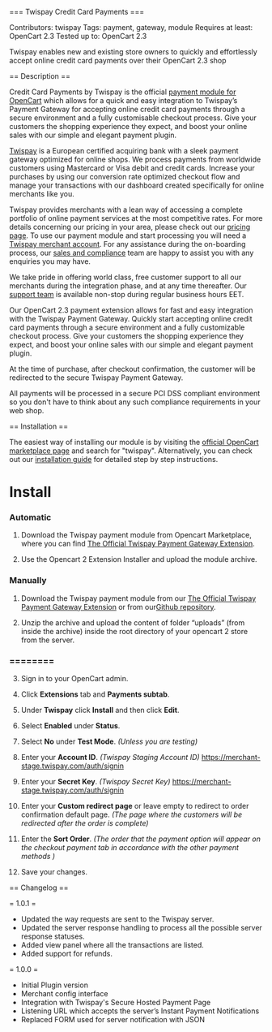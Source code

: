 === Twispay Credit Card Payments ===

Contributors: twispay
Tags: payment, gateway, module
Requires at least: OpenCart 2.3
Tested up to: OpenCart 2.3

Twispay enables new and existing store owners to quickly and effortlessly accept online credit card payments over their OpenCart 2.3 shop

== Description ==

Credit Card Payments by Twispay is the official [payment module for OpenCart](https://www.twispay.com/opencart) which allows for a quick and easy integration to Twispay’s Payment Gateway for accepting online credit card payments through a secure environment and a fully customisable checkout process. Give your customers the shopping experience they expect, and boost your online sales with our simple and elegant payment plugin.

[Twispay](https://www.twispay.com) is a European certified acquiring bank with a sleek payment gateway optimized for online shops. We process payments from worldwide customers using Mastercard or Visa debit and credit cards. Increase your purchases by using our conversion rate optimized checkout flow and manage your transactions with our dashboard created specifically for online merchants like you.

Twispay provides merchants with a lean way of accessing a complete portfolio of online payment services at the most competitive rates. For more details concerning our pricing in your area, please check out our [pricing page](https://www.twispay.com/pricing). To use our payment module and start processing you will need a [Twispay merchant account](https://merchant-stage.twispay.com/auth/signup). For any assistance during the on-boarding process, our [sales and compliance](https://www.twispay.com/contact) team are happy to assist you with any enquiries you may have.

We take pride in offering world class, free customer support to all our merchants during the integration phase, and at any time thereafter. Our [support team](https://www.twispay.com/contact) is available non-stop during regular business hours EET.

Our OpenCart 2.3 payment extension allows for fast and easy integration with the Twispay Payment Gateway. Quickly start accepting online credit card payments through a secure environment and a fully customizable checkout process. Give your customers the shopping experience they expect, and boost your online sales with our simple and elegant payment plugin.

At the time of purchase, after checkout confirmation, the customer will be redirected to the secure Twispay Payment Gateway.

All payments will be processed in a secure PCI DSS compliant environment so you don't have to think about any such compliance requirements in your web shop.

== Installation ==

The easiest way of installing our module is by visiting the [official OpenCart marketplace page](https://www.opencart.com/index.php?route=marketplace/extension) and search for "twispay".
Alternatively, you can check out our [installation guide](https://cdn2.hubspot.net/hubfs/2889476/Files/Dev/PaymentModules/OpenCart/_openCartGuide-1.pdf) for detailed step by step instructions.

Install
=======

### Automatic
1. Download the Twispay payment module from Opencart Marketplace, where you can find [The Official Twispay Payment Gateway Extension](https://www.opencart.com/index.php?route=marketplace/extension/info&extension_id=31761&filter_member=twispay).

2. Use the Opencart 2 Extension Installer and upload the module archive.

### Manually
1. Download the Twispay payment module from our [The Official Twispay Payment Gateway Extension](https://www.opencart.com/index.php?route=marketplace/extension/info&extension_id=31761&filter_member=twispay) or from our[Github repository](https://github.com/Twispay/OpenCart2.3).

2. Unzip the archive and upload the content of folder “uploads” (from inside the archive) inside the root directory of your opencart 2 store from the server.

### ========

3. Sign in to your OpenCart admin.

4. Click **Extensions** tab and **Payments subtab**.

5. Under **Twispay** click **Install** and then click **Edit**.

6. Select **Enabled** under **Status**.

7. Select **No** under **Test Mode**. _(Unless you are testing)_

8. Enter your **Account ID**. _(Twispay Staging Account ID)_ https://merchant-stage.twispay.com/auth/signin

9. Enter your **Secret Key**. _(Twispay Secret Key)_ https://merchant-stage.twispay.com/auth/signin

10. Enter your **Custom redirect page** or leave empty to redirect to order confirmation default page. _(The page where the customers will be redirected after the order is complete)_

11. Enter the **Sort Order**. _(The order that the payment option will appear on the checkout payment tab in accordance with the other payment methods )_

12. Save your changes.

== Changelog ==

= 1.0.1 =
* Updated the way requests are sent to the Twispay server.
* Updated the server response handling to process all the possible server response statuses.
* Added view panel where all the transactions are listed.
* Added support for refunds.

= 1.0.0 =
* Initial Plugin version
* Merchant config interface
* Integration with Twispay's Secure Hosted Payment Page
* Listening URL which accepts the server’s Instant Payment Notifications
* Replaced FORM used for server notification with JSON
